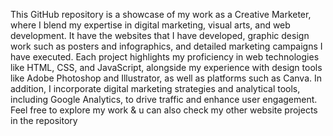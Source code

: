 This GitHub repository is a showcase of my work as a Creative Marketer, where I blend my expertise in digital marketing, visual arts, and web development.
It have the websites that I have developed, graphic design work such as posters and infographics, and detailed marketing campaigns I have executed.
Each project highlights my proficiency in web technologies like HTML, CSS, and JavaScript, alongside my experience with design tools like Adobe Photoshop and Illustrator, as well as platforms such as Canva.
In addition, I incorporate digital marketing strategies and analytical tools, including Google Analytics, to drive traffic and enhance user engagement.
Feel free to explore my work & u can also check my other website projects in the repository 
